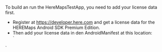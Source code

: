 To build an run the HereMapsTestApp, you need to add your license data first. 
- Register at https://developer.here.com and get a license data for the HEREMaps Android SDK Premium Edition.
- Then add your license data in den AndroidManifest at this location:<br>
`<meta-data android:name="com.here.android.maps.appid" android:value="YOUR_APP_ID"/>
<meta-data android:name="com.here.android.maps.apptoken" android:value="YOUR_APP_TOKEN"/>
<meta-data android:name="com.here.android.maps.license.key" android:value="YOUR_LICENCE_KEY"/>`